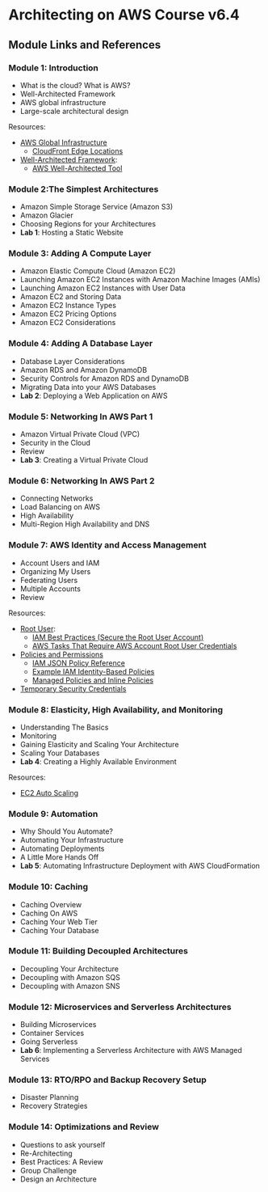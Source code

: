 # Architecting on AWS Course v6.4

## Module Links and References

### Module 1: Introduction

* What is the cloud? What is AWS?
* Well-Architected Framework
* AWS global infrastructure
* Large-scale architectural design

Resources:

* [AWS Global Infrastructure](https://aws.amazon.com/about-aws/global-infrastructure/)
  * [CloudFront Edge Locations](https://aws.amazon.com/cloudfront/features/)
* [Well-Architected Framework](https://aws.amazon.com/architecture/well-architected/):
  * [AWS Well-Architected Tool](https://aws.amazon.com/well-architected-tool/)

### Module 2:The Simplest Architectures

* Amazon Simple Storage Service (Amazon S3)
* Amazon Glacier
* Choosing Regions for your Architectures
* **Lab 1**: Hosting a Static Website

### Module 3: Adding A Compute Layer

* Amazon Elastic Compute Cloud (Amazon EC2)
* Launching Amazon EC2 Instances with Amazon Machine Images (AMIs)
* Launching Amazon EC2 Instances with User Data
* Amazon EC2 and Storing Data
* Amazon EC2 Instance Types
* Amazon EC2 Pricing Options
* Amazon EC2 Considerations

### Module 4: Adding A Database Layer

* Database Layer Considerations
* Amazon RDS and Amazon DynamoDB
* Security Controls for Amazon RDS and DynamoDB
* Migrating Data into your AWS Databases
* **Lab 2**: Deploying a Web Application on AWS

### Module 5: Networking In AWS Part 1

* Amazon Virtual Private Cloud (VPC)
* Security in the Cloud
* Review
* **Lab 3**: Creating a Virtual Private Cloud

### Module 6: Networking In AWS Part 2

* Connecting Networks
* Load Balancing on AWS
* High Availability
* Multi-Region High Availability and DNS

### Module 7: AWS Identity and Access Management

* Account Users and IAM
* Organizing My Users
* Federating Users
* Multiple Accounts
* Review

Resources:

* [Root User](https://docs.aws.amazon.com/IAM/latest/UserGuide/id_root-user.html):
  * [IAM Best Practices (Secure the Root User Account)](https://docs.aws.amazon.com/IAM/latest/UserGuide/best-practices.html)
  * [AWS Tasks That Require AWS Account Root User Credentials](https://docs.aws.amazon.com/general/latest/gr/aws_tasks-that-require-root.html)
* [Policies and Permissions](https://docs.aws.amazon.com/IAM/latest/UserGuide/access_policies.html)
  * [IAM JSON Policy Reference](https://docs.aws.amazon.com/IAM/latest/UserGuide/reference_policies.html)
  * [Example IAM Identity-Based Policies](https://docs.aws.amazon.com/IAM/latest/UserGuide/access_policies_examples.html)
  * [Managed Policies and Inline Policies](https://docs.aws.amazon.com/IAM/latest/UserGuide/access_policies_managed-vs-inline.html)
* [Temporary Security Credentials](https://docs.aws.amazon.com/IAM/latest/UserGuide/id_credentials_temp.html)  

### Module 8: Elasticity, High Availability, and Monitoring

* Understanding The Basics
* Monitoring
* Gaining Elasticity and Scaling Your Architecture
* Scaling Your Databases
* **Lab 4**: Creating a Highly Available Environment

Resources:

* [EC2 Auto Scaling](https://aws.amazon.com/ec2/autoscaling/)

### Module 9: Automation

* Why Should You Automate?
* Automating Your Infrastructure
* Automating Deployments
* A Little More Hands Off
* **Lab 5**: Automating Infrastructure Deployment with AWS CloudFormation

### Module 10: Caching

* Caching Overview
* Caching On AWS
* Caching Your Web Tier
* Caching Your Database

### Module 11: Building Decoupled Architectures

* Decoupling Your Architecture
* Decoupling with Amazon SQS
* Decoupling with Amazon SNS

### Module 12: Microservices and Serverless Architectures

* Building Microservices
* Container Services
* Going Serverless
* **Lab 6**: Implementing a Serverless Architecture with AWS Managed Services

### Module 13: RTO/RPO and Backup Recovery Setup

* Disaster Planning
* Recovery Strategies

### Module 14: Optimizations and Review

* Questions to ask yourself
* Re-Architecting
* Best Practices: A Review
* Group Challenge
* Design an Architecture

